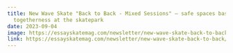 ```yaml
---
title: New Wave Skate "Back to Back - Mixed Sessions" — safe spaces based on
  togetherness at the skatepark
date: 2023-09-04
image: https://essayskatemag.com/newsletter/new-wave-skate-back-to-back/
link: https://essayskatemag.com/newsletter/new-wave-skate-back-to-back/
---
```

